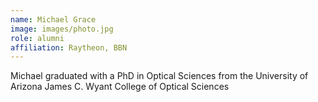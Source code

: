 ```yaml
---
name: Michael Grace
image: images/photo.jpg
role: alumni
affiliation: Raytheon, BBN
---
```


Michael graduated with a PhD in Optical Sciences from the University of Arizona James C. Wyant College of Optical Sciences
